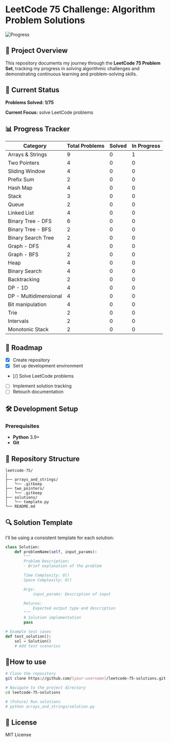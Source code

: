 # LeetCode 75 Challenge: Algorithm Problem Solutions

![Progress](https://progress-bar.xyz/1/)

## 🚀 Project Overview
This repository documents my journey through the **LeetCode 75 Problem Set**, tracking my progress in solving algorithmic challenges and demonstrating continuous learning and problem-solving skills.

## 🎯 Current Status
**Problems Solved: 1/75**

**Current Focus:** solve LeetCode problems


## 📊 Progress Tracker
| Category | Total Problems | Solved | In Progress |
|----------|----------------|--------|-------------|
| Arrays & Strings | 9 | 0 | 1 |
| Two Pointers | 4 | 0 | 0 |
| Sliding Window | 4 | 0 | 0 |
| Prefix Sum | 2 | 0 | 0 |
| Hash Map | 4 | 0 | 0 |
| Stack | 3 | 0 | 0 |
| Queue | 2 | 0 | 0 |
| Linked List | 4 | 0 | 0 |
| Binary Tree - DFS | 6 | 0 | 0 |
| Binary Tree - BFS | 2 | 0 | 0 |
| Binary Search Tree | 2 | 0 | 0 |
| Graph - DFS | 4 | 0 | 0 |
| Graph - BFS | 2 | 0 | 0 |
| Heap | 4 | 0 | 0 |
| Binary Search | 4 | 0 | 0 |
| Backtracking | 2 | 0 | 0 |
| DP - 1D | 4 | 0 | 0 |
| DP - Multidimensional | 4 | 0 | 0 |
| Bit manipulation | 4 | 0 | 0 |
| Trie | 2 | 0 | 0 |
| Intervals | 2 | 0 | 0 |
| Monotonic Stack | 2 | 0 | 0 |

## 🧭 Roadmap
- [x] Create repository
- [x] Set up development environment
- [/] Solve LeetCode problems
- [ ] Implement solution tracking
- [ ] Retouch documentation

## 🛠 Development Setup
### Prerequisites
- **Python** 3.9+
- **Git**

## 📝 Repository Structure

```
leetcode-75/
│
├── arrays_and_strings/
│   └── .gitkeep
├── two_pointers/
│   └── .gitkeep
├── solutions/
│   └── template.py
└── README.md
```

## 🔍 Solution Template
I'll be using a consistent template for each solution:

```python
class Solution:
    def problemName(self, input_params):
        """
        Problem Description:
        - Brief explanation of the problem

        Time Complexity: O()
        Space Complexity: O()

        Args:
            input_params: Description of input

        Returns:
            Expected output type and description
        """
        # Solution implementation
        pass

# Example test cases
def test_solution():
    sol = Solution()
    # Add test scenarios
```

## 🚦How to use

```bash
# Clone the repository
git clone https://github.com/[your-username]/leetcode-75-solutions.git

# Navigate to the project directory
cd leetcode-75-solutions

# (Future) Run solutions
# python arrays_and_strings/solution.py
```

## 📜 License

MIT License
